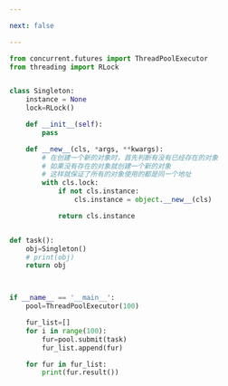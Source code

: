 ```yaml
---

next: false

---
```




<BlogInfo id="505" title="27.多线程中使用单例模式" author="白日梦想猿" pv=0 read_times=0 pre_cost_time="0分36秒" category="并发编程" tag_list="['并发编程']" create_time="2022.03.03 17:28:29" update_time="2022.03.03 17:34:20" />

```python
from concurrent.futures import ThreadPoolExecutor
from threading import RLock


class Singleton:
    instance = None
    lock=RLock()

    def __init__(self):
        pass

    def __new__(cls, *args, **kwargs):
        # 在创建一个新的对象时，首先判断有没有已经存在的对象
        # 如果没有存在的对象就创建一个新的对象
        # 这样就保证了所有的对象使用的都是同一个地址
        with cls.lock:
            if not cls.instance:
                cls.instance = object.__new__(cls)

            return cls.instance


def task():
    obj=Singleton()
    # print(obj)
    return obj



if __name__ == '__main__':
    pool=ThreadPoolExecutor(100)

    fur_list=[]
    for i in range(100):
        fur=pool.submit(task)
        fur_list.append(fur)

    for fur in fur_list:
        print(fur.result())

```



<ActionBox />
